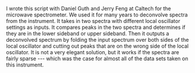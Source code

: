 I wrote this script with Daniel Guth and Jerry Feng at Caltech for the microwave spectrometer. We used it for many years to deconvolve spectra from the instrument. It takes in two spectra with different local oscillator settings as inputs. It compares peaks in the two spectra and determines if they are in the lower sideband or upper sideband. Then it outputs a deconvolved spectrum by folding the input spectrum over both sides of the local oscillator and cutting out peaks that are on the wrong side of the local oscillator. It is not a very elegant solution, but it works if the spectra are fairly sparse --- which was the case for almost all of the data sets taken on this instrument.

